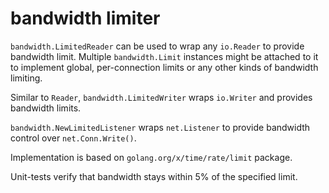 bandwidth limiter
=================

`bandwidth.LimitedReader` can be used to wrap any `io.Reader` to provide bandwidth limit.
Multiple `bandwidth.Limit` instances might be attached to it to implement global, per-connection limits
or any other kinds of bandwidth limiting.

Similar to `Reader`, `bandwidth.LimitedWriter` wraps `io.Writer` and provides bandwidth limits.

`bandwidth.NewLimitedListener` wraps `net.Listener` to provide bandwidth control over `net.Conn.Write()`.

Implementation is based on `golang.org/x/time/rate/limit` package.

Unit-tests verify that bandwidth stays within 5% of the specified limit.
